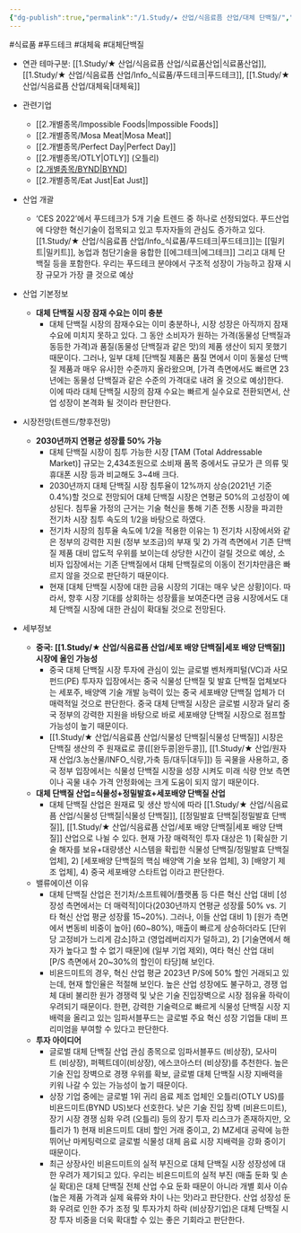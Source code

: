 ```yaml
---
{"dg-publish":true,"permalink":"/1.Study/★ 산업/식음료픔 산업/대체 단백질/","created":"2024-11-20T21:02:28.192+09:00","updated":"2025-06-25T11:20:19.633+09:00"}
---
```


#식료품 #푸드테크 #대체육 #대체단백질 

- 연관 테마구분: [[1.Study/★ 산업/식음료픔 산업/식료품산업\|식료품산업]], [[1.Study/★ 산업/식음료픔 산업/Info_식료품/푸드테크\|푸드테크]], [[1.Study/★ 산업/식음료픔 산업/대체육\|대체육]]


- 관련기업
	- [[2.개별종목/Impossible Foods\|Impossible Foods]]
	- [[2.개별종목/Mosa Meat\|Mosa Meat]]
	- [[2.개별종목/Perfect Day\|Perfect Day]]
	- [[2.개별종목/OTLY\|OTLY]] (오틀리)
	- [[2.개별종목/BYND\|BYND]](비욘드미트)
	- [[2.개별종목/Eat Just\|Eat Just]]



- 산업 개괄
	- ‘CES 2022’에서 푸드테크가 5개 기술 트렌드 중 하나로 선정되었다. 푸드산업에 다양한 혁신기술이 접목되고 있고 투자자들의 관심도 증가하고 있다. [[1.Study/★ 산업/식음료픔 산업/Info_식료품/푸드테크\|푸드테크]]는 [[밀키트\|밀키트]], 농업과 첨단기술을 융합한 [[에그테크\|에그테크]] 그리고 대체 단백질 등을 포함한다. 우리는 푸드테크 분야에서 구조적 성장이 가능하고 잠재 시장 규모가 가장 클 것으로 예상



- 산업 기본정보
	- **대체 단백질 시장 잠재 수요는 이미 충분**
		- 대체 단백질 시장의 잠재수요는 이미 충분하나, 시장 성장은 아직까지 잠재 수요에 미치지 못하고 있다. 그 동안 소비자가 원하는 가격(동물성 단백질과 동등한 가격)과 품질(동물성 단백질과 같은 맛)의 제품 생산이 되지 못했기 때문이다. 그러나, 일부 대체 [단백질 제품은 품질 면에서 이미 동물성 단백질 제품과 매우 유사]한 수준까지 올라왔으며, [가격 측면에서도 빠르면 23년에는 동물성 단백질과 같은 수준의 가격대로 내려 올 것으로 예상]한다. 이에 따라 대체 단백질 시장의 잠재 수요는 빠르게 실수요로 전환되면서, 산업 성장이 본격화 될 것이라 판단한다.



- 시장전망(트렌드/향후전망)
	- **2030년까지 연평균 성장률 50% 가능**
		- 대체 단백질 시장이 침투 가능한 시장 [TAM (Total Addressable Market)] 규모는 2,434조원으로 소비재 품목 중에서도 규모가 큰 의류 및 휴대폰 시장 등과 비교해도 3~4배 크다.
		- 2030년까지 대체 단백질 시장 침투율이 12%까지 상승(2021년 기준 0.4%)할 것으로 전망되어 대체 단백질 시장은 연평균 50%의 고성장이 예상된다. 침투율 가정의 근거는 기술 혁신을 통해 기존 전통 시장을 파괴한 전기차 시장 침투 속도의 1/2을 바탕으로 하였다.
		- 전기차 시장의 침투율 속도에 1/2을 적용한 이유는 1) 전기차 시장에서와 같은 정부의 강력한 지원 (정부 보조금)의 부재 및 2) 가격 측면에서 기존 단백질 제품 대비 압도적 우위를 보이는데 상당한 시간이 걸릴 것으로 예상, 소비자 입장에서는 기존 단백질에서 대체 단백질로의 이동이 전기차만큼은 빠르지 않을 것으로 판단하기 때문이다.
		- 현재 [대체 단백질 시장에 대한 금융 시장의 기대는 매우 낮은 상황]이다. 따라서, 향후 시장 기대를 상회하는 성장률을 보여준다면 금융 시장에서도 대체 단백질 시장에 대한 관심이 확대될 것으로 전망된다.


- 세부정보
	- **중국: [[1.Study/★ 산업/식음료픔 산업/세포 배양 단백질\|세포 배양 단백질]] 시장에 올인 가능성**
		- 중국 대체 단백질 시장 투자에 관심이 있는 글로벌 벤처캐피털(VC)과 사모펀드(PE) 투자자 입장에서는 중국 식물성 단백질 및 발효 단백질 업체보다는 세포주, 배양액 기술 개발 능력이 있는 중국 세포배양 단백질 업체가 더 매력적일 것으로 판단한다. 중국 대체 단백질 시장은 글로벌 시장과 달리 중국 정부의 강력한 지원을 바탕으로 바로 세포배양 단백질 시장으로 점프할 가능성이 높기 때문이다. 
		- [[1.Study/★ 산업/식음료픔 산업/식물성 단백질\|식물성 단백질]] 시장은 단백질 생산의 주 원재료로 콩([[완두콩\|완두콩]], [[1.Study/★ 산업/원자재 산업/3.농산물/INFO_식량,가축 등/대두\|대두]]) 등 곡물을 사용하고, 중국 정부 입장에서는 식물성 단백질 시장을 성장 시켜도 미래 식량 안보 측면이나 곡물 내수 가격 안정화에는 크게 도움이 되지 않기 때문이다.
	- **대체 단백질 산업=식물성+정밀발효+세포배양 단백질 산업**
		- 대체 단백질 산업은 원재료 및 생산 방식에 따라 [[1.Study/★ 산업/식음료픔 산업/식물성 단백질\|식물성 단백질]], [[정밀발효 단백질\|정밀발효 단백질]], [[1.Study/★ 산업/식음료픔 산업/세포 배양 단백질\|세포 배양 단백질]] 산업으로 나뉠 수 있다. 현재 가장 매력적인 투자 대상은 1) [확실한 기술 해자를 보유+대량생산 시스템을 확립한 식물성 단백질/정밀발효 단백질 업체], 2) [세포배양 단백질의 핵심 배양액 기술 보유 업체], 3) [배양기 제조 업체], 4) 중국 세포배양 스타트업 이라고 판단한다.
	- 밸류에이션 이유
		- 대체 단백질 산업은 전기차/소프트웨어/플랫폼 등 다른 혁신 산업 대비 [성장성 측면에서는 더 매력적]이다(2030년까지 연평균 성장률 50% vs. 기타 혁신 산업 평균 성장률 15~20%). 그러나, 이들 산업 대비 1) [원가 측면에서 변동비 비중이 높아] (60~80%), 매출이 빠르게 상승하더라도 [단위당 고정비가 느리게 감소]하고 (영업레버리지가 덜하고), 2) [기술면에서 해자가 높다고 할 수 없기 때문]에 (일부 기업 제외), 여타 혁신 산업 대비 [P/S 측면에서 20~30%의 할인이 타당]해 보인다.
		- 비욘드미트의 경우, 혁신 산업 평균 2023년 P/S에 50% 할인 거래되고 있는데, 현재 할인율은 적절해 보인다. 높은 산업 성장에도 불구하고, 경쟁 업체 대비 불리한 원가 경쟁력 및 낮은 기술 진입장벽으로 시장 점유율 하락이 우려되기 때문이다. 한편, 강력한 기술력으로 빠르게 식물성 단백질 시장 지배력을 올리고 있는 임파서블푸드는 글로벌 주요 혁신 성장 기업들 대비 프리미엄을 부여할 수 있다고 판단한다.
	- **투자 아이디어** 
		- 글로벌 대체 단백질 산업 관심 종목으로 임파서블푸드 (비상장), 모사미트 (비상장), 퍼펙트데이(비상장), 에스코아스터 (비상장)를 추천한다. 높은 기술 진입 장벽으로 경쟁 우위를 확보, 글로벌 대체 단백질 시장 지배력을 키워 나갈 수 있는 가능성이 높기 때문이다.
		- 상장 기업 중에는 글로벌 1위 귀리 음료 제조 업체인 오틀리(OTLY US)를 비욘드미트(BYND US)보다 선호한다. 낮은 기술 진입 장벽 (비욘드미트), 장기 시장 경쟁 심화 우려 (오틀리) 등의 장기 투자 리스크가 존재하지만, 오틀리가 1) 현재 비욘드미트 대비 할인 거래 중이고, 2) MZ세대 공략에 능한 뛰어난 마케팅력으로 글로벌 식물성 대체 음료 시장 지배력을 강화 중이기 때문이다.
		- 최근 상장사인 비욘드미트의 실적 부진으로 대체 단백질 시장 성장성에 대한 우려가 제기되고 있다. 우리는 비욘드미트의 실적 부진 (매출 둔화 및 손실 확대)은 대체 단백질 전체 산업 수요 둔화 때문이 아니라 개별 회사 이슈(높은 제품 가격과 실제 육류와 차이 나는 맛)라고 판단한다. 산업 성장성 둔화 우려로 인한 주가 조정 및 투자가치 하락 (비상장기업)은 대체 단백질 시장 투자 비중을 더욱 확대할 수 있는 좋은 기회라고 판단한다.
